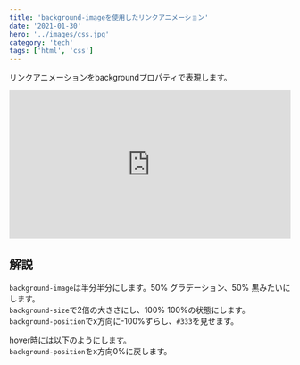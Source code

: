 ```yaml
---
title: 'background-imageを使用したリンクアニメーション'
date: '2021-01-30'
hero: '../images/css.jpg'
category: 'tech'
tags: ['html', 'css']
---
```


リンクアニメーションをbackgroundプロパティで表現します。

<iframe height="265" style="width: 100%;" scrolling="no" title="link-hover-animation" src="https://codepen.io/g-logic24/embed/NWbWNOv?height=265&theme-id=light&default-tab=css,result" frameborder="no" loading="lazy" allowtransparency="true" allowfullscreen="true">
  See the Pen <a href='https://codepen.io/g-logic24/pen/NWbWNOv'>link-hover-animation</a> by iwata
  (<a href='https://codepen.io/g-logic24'>@g-logic24</a>) on <a href='https://codepen.io'>CodePen</a>.
</iframe>

## 解説
`background-image`は半分半分にします。50% グラデーション、50% 黒みたいにします。  
`background-size`で2倍の大きさにし、100% 100%の状態にします。  
`background-position`でx方向に-100%ずらし、`#333`を見せます。

hover時には以下のようにします。  
`background-position`をx方向0%に戻します。
